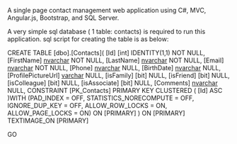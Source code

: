  A single page contact management web application using C#, MVC, Angular.js, Bootstrap, and SQL Server.
 
 A very simple sql database ( 1 table: contacts) is required to run this application. sql script for creating the table is as below:
  
 CREATE TABLE [dbo].[Contacts](
                        [Id] [int] IDENTITY(1,1) NOT NULL,
                        [FirstName] [nvarchar](50) NOT NULL,
                        [LastName] [nvarchar](50) NOT NULL,
                        [Email] [nvarchar](50) NOT NULL,
                        [Phone] [nvarchar](50) NULL,
                        [BirthDate] [nvarchar](12) NULL,
                        [ProfilePictureUrl] [varchar](200) NULL,
                        [isFamily] [bit] NULL,
                        [isFriend] [bit] NULL,
                        [isColleague] [bit] NULL,
                        [isAssociate] [bit] NULL,
                        [Comments] [nvarchar](max) NULL,
                        CONSTRAINT [PK_Contacts] PRIMARY KEY CLUSTERED 
(
	[Id] ASC
)WITH (PAD_INDEX = OFF, STATISTICS_NORECOMPUTE = OFF, IGNORE_DUP_KEY = OFF, ALLOW_ROW_LOCKS = ON, ALLOW_PAGE_LOCKS = ON) ON [PRIMARY]
) ON [PRIMARY] TEXTIMAGE_ON [PRIMARY]

GO
 
